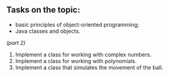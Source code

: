 Tasks on the topic:
---
- basic principles of object-oriented programming;
- Java classes and objects.


_(part 2)_

1. Implement a class for working with complex numbers.
2. Implement a class for working with polynomials.
3. Implement a class that simulates the movement of the ball.

